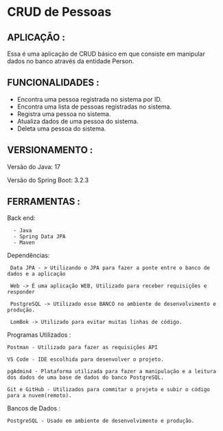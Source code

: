 # CRUD de Pessoas

## APLICAÇÃO :

Essa é uma aplicação de CRUD básico em que consiste em manipular dados no banco através da entidade Person.

## FUNCIONALIDADES :

- Encontra uma pessoa registrada no sistema por ID.
- Encontra uma lista de pessoas registradas no sistema.
- Registra uma pessoa no sistema.
- Atualiza dados de uma pessoa do sistema.
- Deleta uma pessoa do sistema.

## VERSIONAMENTO :

Versão do Java: 17

Versão do Spring Boot: 3.2.3

## FERRAMENTAS :

Back end:

      - Java
      - Spring Data JPA
      - Maven

Dependências:

     Data JPA - > Utilizando o JPA para fazer a ponte entre o banco de dados e a aplicação

     Web -> É uma aplicação WEB, Utilizado para receber requisições e responder

     PostgreSQL -> Utilizado esse BANCO no ambiente de desenvolvimento e produção.

     LomBok -> Utilizado para evitar muitas linhas de código.

Programas Utilizados :

    Postman - Utilizado para fazer as requisições API
    
    VS Code - IDE escolhida para desenvolver o projeto.
    
    pgAdmin4 - Plataforma utilizada para fazer a manipulação e a leitura dos dados de uma base de dados do banco PostgreSQL.
    
    Git e GitHub - Utilizados para commitar o projeto e subir o código para a nuvem(remoto).

Bancos de Dados :

    PostgreSQL - Usado em ambiente de desenvolvimento e produção.

